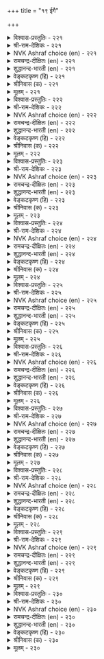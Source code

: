 +++
title = "१९ ईगै"

+++


<details><summary>विश्वास-प्रस्तुतिः - २२१</summary>

वऱियार्क्कॊण्ड्रु ईवदे ईगैमऱ्ऱॆल्लाम्  
कुऱियॆदिर्प्पै नीर तुडैत्तु।       २२१
</details>

<details><summary>श्री-राम-देशिकः - २२१</summary>

अर्थिभ्योऽपेक्षितं यत्तु दीयते दानमुच्यते ।  
इतराणि तु दानानि स्वार्थमूलानि केवलम् ॥ २२१॥
</details>

<details><summary>NVK Ashraf choice (en) - २२१</summary>

०२२१
To give to the needy alone is charity;
All the rest is investment for a return.
(S.M. Diaz)
</details>

<details><summary>रामचन्द्र-दीक्षितः (en) - २२१</summary>

221\. vaṟiyārkku oṉṟu īvatē īkai; maṟṟu ellām  
kuṟiyetirppai nīratu uṭaittu.

221\. Gift to the poor alone is true charity. Everything else is of the nature of a barter.  
</details>

<details><summary>शुद्धानन्द-भारती (en) - २२१</summary>

1\. வறியார்க்கொன்று ஈவதே ஈகைமற் றெல்லாம்  
குறியெதிர்ப்பை நீர துடைத்து  
To give the poor is charity  
The rest is loan and vanity.        221  
</details>

<details><summary>वेङ्कटकृष्ण (हि) - २२१</summary>

221
देना दान गरीब को, है यथार्थ में दान ।  
प्रत्याशा प्रतिदान की, है अन्य में निदान ॥
</details>

<details><summary>श्रीनिवास (क) - २२१</summary>

221. बडतनदल्लिरुववरिगॆ ऒन्दु वस्तुवन्नु नीडिदरॆ अदे निजवाद कॊडुगॆ; उळिदवरिगॆ कॊडुवुदु ऎल्ल प्रति निरीक्षियिन्द
कॊट्ट कॊडुगॆ ऎनिसिकॊळ्ळुवुदु.

</details>

<details><summary>मूलम् - २२१</summary>

वऱियार्क्कॊण्ड्रु ईवदे ईगैमऱ्ऱॆल्लाम्  
कुऱियॆदिर्प्पै नीर तुडैत्तु।       २२१
</details>

<details><summary>विश्वास-प्रस्तुतिः - २२२</summary>

नल्लाऱु ऎनिनुम् कॊळल्दीदु मेलुलगम्  
इल्लॆनिनुम् ईदले नण्ड्रु।       २२२
</details>

<details><summary>श्री-राम-देशिकः - २२२</summary>

मोक्षलाभी भवेत् कामं याचनं न हि सम्मतम् ।  
नरकेऽपि समायाते दानं सर्वात्मना वरम् ॥ २२२॥
</details>

<details><summary>NVK Ashraf choice (en) - २२२</summary>

०२२२
To receive is bad, even for good cause;
And to give is good even if there is no heaven.
(N.V.K. Ashraf), (P.S. Sundaram)
</details>

<details><summary>रामचन्द्र-दीक्षितः (en) - २२२</summary>

222\. 'nallāṟu' eṉiṉum, koḷal tītu; ‘mēl ulakam  
il’ eṉiṉum, ītalē naṉṟu.

222\. Receiving gifts is bad though one is assured of heaven. Bestowing gifts is good, though thereby one should be bereft of it.  
</details>

<details><summary>शुद्धानन्द-भारती (en) - २२२</summary>

2\. நல்லாறு எனினும் கொளல்தீது மேலுலகம்  
இல்லெனினும் ஈதலே நன்று  
To beg is bad e'en from the good  
To give is good, were heaven forbid.        222  
</details>

<details><summary>वेङ्कटकृष्ण (हि) - २२२</summary>

222
मोक्ष-मार्ग ही क्यों न हो, दान- ग्रहण अश्रेय ।  
यद्यपि मोक्ष नहीं मिले, दान-धर्म ही श्रेय ॥
</details>

<details><summary>श्रीनिवास (क) - २२२</summary>

222. बेरॆयवरिन्द बेडि पडॆदुकॊळ्ळुवुदु ऒळ्ळॆय मार्गवॆन्दु हलवरु हेळिदरू अदु पापकर; कॊडुवुदरिन्द
मेलुलोक (स्वर्ग) वु तनगॆ इल्ल ऎन्दरू ईयुवुदे ऒळ्ळॆय मार्ग.

</details>

<details><summary>मूलम् - २२२</summary>

नल्लाऱु ऎनिनुम् कॊळल्दीदु मेलुलगम्  
इल्लॆनिनुम् ईदले नण्ड्रु।       २२२
</details>

<details><summary>विश्वास-प्रस्तुतिः - २२३</summary>

इलनॆन्नुम् ऎव्वम् उरैयामै ईदल्  
कुलनुडैयान् कण्णे युळ।       २२३
</details>

<details><summary>श्री-राम-देशिकः - २२३</summary>

''अहं दरिद्रो देही'' ति वाक्यश्रवणमन्तरा ।  
महकुलप्रसूतेषु दृश्यते दानशीलता ॥ २२३॥
</details>

<details><summary>NVK Ashraf choice (en) - २२३</summary>

०२२३
The mark of the well-born is to give
Without uttering the wretched excuse, "I have nothing."
(P.S. Sundaram), (Satguru Subramuniyaswami)
</details>

<details><summary>रामचन्द्र-दीक्षितः (en) - २२३</summary>

223\. 'ilaṉ' eṉṉum evvam uraiyāmai ītal  
kulaṉ uṭaiyāṉkaṇṇē uḷa.

223\. The innately noble never beg but give ere charity begins.  
</details>

<details><summary>शुद्धानन्द-भारती (en) - २२३</summary>

3\. இலனென்னும் எவ்வம் உரையாமை ஈதல்  
குலனுடையான் கண்ணே உள  
No pleading, "I am nothing worth,"  
But giving marks a noble birth.        223  
</details>

<details><summary>वेङ्कटकृष्ण (हि) - २२३</summary>

223
‘दीन-हीन हूँ’ ना कहे, करता है यों दान ।  
केवल प्राप्य कुलीन में, ऐसी उत्तम बान ॥
</details>

<details><summary>श्रीनिवास (क) - २२३</summary>

223. तन्नल्लि एनु इल्लवादरू आ दुःखवन्नु यारल्लियूहेळिकॊळ्ळदॆ इतररिगॆ कॊडुव गुणवु कुलवुळ्ळवन
लक्षणवॆनिसिकॊळ्ळुवुदु.

</details>

<details><summary>मूलम् - २२३</summary>

इलनॆन्नुम् ऎव्वम् उरैयामै ईदल्  
कुलनुडैयान् कण्णे युळ।       २२३
</details>

<details><summary>विश्वास-प्रस्तुतिः - २२४</summary>

इन्नादु इरक्कप् पडुदल् इरन्दवर्  
इन्मुगङ् गाणुम् अळवु।       २२४
</details>

<details><summary>श्री-राम-देशिकः - २२४</summary>

याचकस्य मुखं दानात् प्रसन्नं न भवेत् यदि ।  
दातृत्वमपि याञ्चेव जायते दुःखदं सदा ॥ २२४॥
</details>

<details><summary>NVK Ashraf choice (en) - २२४</summary>

०२२४
To be begged is agonizing, till you give
And see the smiling face of the beggar. *
(S. Maharajan)
</details>

<details><summary>रामचन्द्र-दीक्षितः (en) - २२४</summary>

224\. iṉṉātu, irakkappaṭutal-irantavar  
iṉ mukam kāṇum aḷavu.

224\. Even to be begged is miserable for we feel wretched till the beggar’s face is lit with joy.  
</details>

<details><summary>शुद्धानन्द-भारती (en) - २२४</summary>

4\. இன்னாது இரக்கப் படுதல் இரந்தவர்  
இன்முகங் காணும் அளவு  
The cry for alms is painful sight  
Until the giver sees him bright.        224  
</details>

<details><summary>वेङ्कटकृष्ण (हि) - २२४</summary>

224
याचित होने की दशा, तब तक रहे विषण्ण ।  
जब तक याचक का वदन, होगा नहीं प्रसन्न ॥
</details>

<details><summary>श्रीनिवास (क) - २२४</summary>

224. बेडुववर आर्ततॆय अहितरवादुदु; अवर मनस्सु तृप्तियागि मुखवु नगॆयिन्द अरळुववरॆगू कॊडुगैयिन्द
कॊडबेकु.

</details>

<details><summary>मूलम् - २२४</summary>

इन्नादु इरक्कप् पडुदल् इरन्दवर्  
इन्मुगङ् गाणुम् अळवु।       २२४
</details>

<details><summary>विश्वास-प्रस्तुतिः - २२५</summary>

आट्रुवार् आट्रल् पसिआट्रल् अप्पसियै  
माट्रुवार् आट्रलिन् पिन्।       २२५
</details>

<details><summary>श्री-राम-देशिकः - २२५</summary>

अवारयन् क्षुघं भोज्यैयेङ्गी तत्सहनक्षमः ।  
तामापाकुर्वतोऽन्नाद्यै गृहस्थानाधिको मतः ॥ २२५॥
</details>

<details><summary>NVK Ashraf choice (en) - २२५</summary>

०२२५
Strong is the strength of enduring hunger,
But stronger still is the strength of relieving it.
(N.V.K. Ashraf)
</details>

<details><summary>रामचन्द्र-दीक्षितः (en) - २२५</summary>

225\. āṟṟuvār āṟṟal paci āṟṟal; ap paciyai  
māṟṟuvār āṟṟaliṉ piṉ.

225\. Endurance of one’s hunger is the test of one’s penance. Far greater than that endurance is the spirit of appeasing the hunger of others.  
</details>

<details><summary>शुद्धानन्द-भारती (en) - २२५</summary>

5\. ஆற்றுவார் ஆற்றல் பசிஆற்றல் அப்பசியை  
மாற்றுவார் ஆற்றலின் பின்  
Higher's power which hunger cures  
Than that of penance which endures.        225  
</details>

<details><summary>वेङ्कटकृष्ण (हि) - २२५</summary>

225
क्षुधा-नियन्त्रण जो रहा, तपोनिष्ठ की शक्ति ।  
क्षुधा-निवारक शक्ति के, पीछे ही वह शक्ति ॥
</details>

<details><summary>श्रीनिवास (क) - २२५</summary>

225. तपोबलवॆन्दरॆ हसिवन्नु अडगिसिकॊळ्ळुव शक्ति. आदरॆ हसिविनिन्द कॆङ्गॆट्टवरिगॆ उणवित्तु अवर हसिवन्नु
कळॆयुवुदरिन्द अदु ऎरॆडनॆयदु.

</details>

<details><summary>मूलम् - २२५</summary>

आट्रुवार् आट्रल् पसिआट्रल् अप्पसियै  
माट्रुवार् आट्रलिन् पिन्।       २२५
</details>

<details><summary>विश्वास-प्रस्तुतिः - २२६</summary>

अट्रार् अऴिबसि तीर्त्तल् अह्दॊरुवन्  
पॆट्रान् पॊरुळ्वैप् पुऴि।       २२६
</details>

<details><summary>श्री-राम-देशिकः - २२६</summary>

धनी क्षुघं यदार्तस्य वारयेत्, भाविजन्मसु ।  
तदात्मफल लाभाय स्थिरं मुलधनं भवेत् ॥ २२६॥
</details>

<details><summary>NVK Ashraf choice (en) - २२६</summary>

०२२६
Wiping out the hunger of the have-nots,
Is the treasury the haves have deposited their wealth. *
(S. Maharajan)
</details>

<details><summary>रामचन्द्र-दीक्षितः (en) - २२६</summary>

226\. aṟṟār aḻi paci tīrttal! aḵtu oruvaṉ  
peṟṟāṉ poruḷ vaippu uḻi.

226\. Let the rich appease the devouring hunger of the indigent poor. It is a charity rendered unto themselves.  
</details>

<details><summary>शुद्धानन्द-भारती (en) - २२६</summary>

6\. அற்றார் அழிபசி தீர்த்தல் அஃதொருவன்  
பெற்றான் பொருள்வைப் புழி  
Drive from the poor their gnawing pains  
If room you seek to store your gains.        226  
</details>

<details><summary>वेङ्कटकृष्ण (हि) - २२६</summary>

226
नाशक-भूक दरिद्र की, कर मिटा कर दूर ।  
वह धनिकों को चयन हित, बनता कोष ज़रूर ॥
</details>

<details><summary>श्रीनिवास (क) - २२६</summary>

226. आर्तरादवर कडु हसिवन्नु तीरिसबेकु; अदे पडॆदवनु तन्न सिरियन्नु कूडिडुव नॆलॆ.

</details>

<details><summary>मूलम् - २२६</summary>

अट्रार् अऴिबसि तीर्त्तल् अह्दॊरुवन्  
पॆट्रान् पॊरुळ्वैप् पुऴि।       २२६
</details>

<details><summary>विश्वास-प्रस्तुतिः - २२७</summary>

पात्तूण् मरीइ यवनैप् पसियॆन्नुम्  
तीप्पिणि तीण्डल् अरिदु।       २२७
</details>

<details><summary>श्री-राम-देशिकः - २२७</summary>

भुक्तवन्तं सहान्येन् लब्धं वस्तु विभज्य तु ।  
क्षुण्णामाऽयं महारोगो दूरन्नित्यं विमुञ्चित ॥ २२७॥
</details>

<details><summary>NVK Ashraf choice (en) - २२७</summary>

०२२७
That dreaded disease called hunger touches not the one
Who shares his food by habit.
(N.V.K. Ashraf)
</details>

<details><summary>रामचन्द्र-दीक्षितः (en) - २२७</summary>

227\. pāttu ūṇ marīiyavaṉaip paci eṉṉum  
tīp piṇi tīṇṭal aritu.

227\. The pest of hunger never touches one who shares one’s food with the poor.  
</details>

<details><summary>शुद्धानन्द-भारती (en) - २२७</summary>

7\. பாத்தூண் மரீஇ யவனைப் பசிஎன்னும்  
தீப்பிணி தீண்டல் அரிது  
Who shares his food with those who need  
Hunger shall not harm his creed.        227  
</details>

<details><summary>वेङ्कटकृष्ण (हि) - २२७</summary>

227
भोजन को जो बाँट कर, किया करेगा भोग ।  
उसे नहीं पीड़ित करे, क्षुधा भयंकर रोग ॥
</details>

<details><summary>श्रीनिवास (क) - २२७</summary>

227. तानु पडॆद सॊत्तन्नु इतररॊडनॆ पाल्गॊण्डु उण्णुववनन्नु हसिवॆन्नुव क्रूर बाधॆ तट्टुवुदिल्ल.

</details>

<details><summary>मूलम् - २२७</summary>

पात्तूण् मरीइ यवनैप् पसियॆन्नुम्  
तीप्पिणि तीण्डल् अरिदु।       २२७
</details>

<details><summary>विश्वास-प्रस्तुतिः - २२८</summary>

ईत्तुवक्कुम् इन्बम् अऱियार्गॊल् तामुडैमै  
वैत्तिऴक्कुम् वन्ग णवर्।       २२८
</details>

<details><summary>श्री-राम-देशिकः - २२८</summary>

अभुक्तं स्वेन चान्येभ्योऽप्यदत्तं यस्य वै धनम् ।  
क्षीयते कि न जानाति स सौख्यं दानमूलकम्? ॥ २२८॥
</details>

<details><summary>NVK Ashraf choice (en) - २२८</summary>

०२२८
Unaware of the joys of giving,
The hard-hearted waste their wealth hoarding it. *
(Satguru Subramuniyaswami)
</details>

<details><summary>रामचन्द्र-दीक्षितः (en) - २२८</summary>

228\. īttu uvakkum iṉpam aṟiyārkol-tām uṭaimai  
vaittu iḻakkum vaṉ kaṇavar?.

228\. The callous rich hide their barren metal; perhaps they know not the joy of giving.  
</details>

<details><summary>शुद्धानन्द-भारती (en) - २२८</summary>

8\. ஈத்துவக்கும் இன்பம் அறியார்கொல் தாமுடைமை  
வைத்திழக்கும் வன்க ணவர்  
The joy of give and take they lose  
Hard-hearted rich whose hoarding fails.        228  
</details>

<details><summary>वेङ्कटकृष्ण (हि) - २२८</summary>

228
धन-संग्रह कर खो रहा, जो निर्दय धनवान ।  
दे कर होते हर्ष का, क्या उसको नहिं ज्ञान ॥
</details>

<details><summary>श्रीनिवास (क) - २२८</summary>

228. तावु गळिसिरुव सॊत्तन्नु बच्चिट्टु कळॆयुव कल्लु मनस्सिनवरु कॊट्टु नलियुव सुखवन्नु अरियलाररॆ?

</details>

<details><summary>मूलम् - २२८</summary>

ईत्तुवक्कुम् इन्बम् अऱियार्गॊल् तामुडैमै  
वैत्तिऴक्कुम् वन्ग णवर्।       २२८
</details>

<details><summary>विश्वास-प्रस्तुतिः - २२९</summary>

इरत्तलिन् इन्नादु मण्ड्र निरप्पिय  
तामे तमियर् उणल्।       २२९
</details>

<details><summary>श्री-राम-देशिकः - २२९</summary>

अदत्वैव परेभ्यो यद्भुज्यते स्वार्जितं धनम् ।  
दरिद्र्यान्मरणाञ्च स्या दहो कष्टतरं ततः ॥ २२९॥
</details>

<details><summary>NVK Ashraf choice (en) - २२९</summary>

०२२९
To eat alone what one has hoarded
Is worse than begging.
(P.S. Sundaram)
</details>

<details><summary>रामचन्द्र-दीक्षितः (en) - २२९</summary>

229\. irattaliṉ iṉṉātu maṉṟa-nirappiya  
tāmē tamiyar uṇal.

229\. More squalid than begging is a life of self-indulgence.  
</details>

<details><summary>शुद्धानन्द-भारती (en) - २२९</summary>

9\. இரத்தலின் இன்னாது மன்ற நிரப்பிய  
தாமே தமியர் உணல்  
Worse than begging is that boarding  
Alone what one's greed is hoarding.        229  
</details>

<details><summary>वेङ्कटकृष्ण (हि) - २२९</summary>

229
स्वयं अकेले जीमना, पूर्ति के हेतु ।  
याचन करने से अधिक, निश्चय दुख का हेतु ॥
</details>

<details><summary>श्रीनिवास (क) - २२९</summary>

229. कूडिट्टुदन्नु इतररिगॆ कॊडदॆ तावे तनियागि उण्टु अनुभविसुवुदु, बेडि उण्णुवुदक्किन्त कीळु.

</details>

<details><summary>मूलम् - २२९</summary>

इरत्तलिन् इन्नादु मण्ड्र निरप्पिय  
तामे तमियर् उणल्।       २२९
</details>

<details><summary>विश्वास-प्रस्तुतिः - २३०</summary>

सादलिन् इन्नाद तिल्लै इनिददूउम्  
ईदल् इयैयाक् कडै।       २३०
</details>

<details><summary>श्री-राम-देशिकः - २३०</summary>

नास्ति मृत्युसमं दुःखमथाप्यर्थिभिरीप्सितम् ।  
तेभ्यो दातुमशक्तस्य मृत्युरेव वरो मतः ॥ २३०॥
</details>

<details><summary>NVK Ashraf choice (en) - २३०</summary>

०२३०
Nothing is worse than death; but even death is sweet
If one can't help the poor. *
(P.S. Sundaram)
</details>

<details><summary>रामचन्द्र-दीक्षितः (en) - २३०</summary>

230\. cātaliṉ iṉṉātatu illai; iṉitu, atūum  
ītal iyaiyākkaṭai.

230\. Death indeed is the greatest calamity; worse than death is one’s failure in charity.
</details>

<details><summary>शुद्धानन्द-भारती (en) - २३०</summary>

10\. சாதலின் இன்னாத தில்லை இனிததூஉம்  
ஈதல் இயையாக் கடை  
Nothing is more painful than death  
Yet more is pain of giftless dearth.        230  
</details>

<details><summary>वेङ्कटकृष्ण (हि) - २३०</summary>

230
मरने से बढ़ कर नहीं, दुख देने के अर्थ ।  
सुखद वही जब दान में, देने को असमर्थ ॥
</details>

<details><summary>श्रीनिवास (क) - २३०</summary>

230. सायुवुदक्किन्त सङ्कटकरवादुदु बेरॆ इल्ल; आदरॆ कॊडलु साध्यवागदिरुव कडॆ आ सावे सुखकरवॆनिसुवुदु.
</details>

<details><summary>मूलम् - २३०</summary>

सादलिन् इन्नाद तिल्लै इनिददूउम्  
ईदल् इयैयाक् कडै।       २३०
</details>
